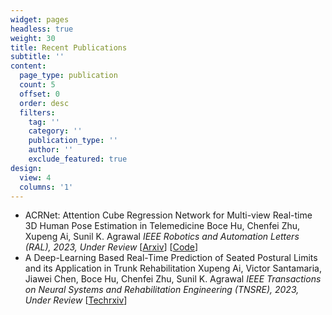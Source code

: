 ```yaml
---
widget: pages
headless: true
weight: 30
title: Recent Publications
subtitle: ''
content:
  page_type: publication
  count: 5
  offset: 0
  order: desc
  filters:
    tag: ''
    category: ''
    publication_type: ''
    author: ''
    exclude_featured: true
design:
  view: 4
  columns: '1'
---
```


- ACRNet: Attention Cube Regression Network for Multi-view Real-time 3D Human Pose Estimation in Telemedicine
  Boce Hu, Chenfei Zhu, Xupeng Ai, Sunil K. Agrawal
  _IEEE Robotics and Automation Letters (RAL), 2023, Under Review_
  [[Arxiv](https://arxiv.org/pdf/2210.05130.pdf)] [[Code](https://github.com/BoceHu/ACRNet)]
- A Deep-Learning Based Real-Time Prediction of Seated Postural Limits and its Application in Trunk Rehabilitation
  Xupeng Ai, Victor Santamaria, Jiawei Chen, Boce Hu, Chenfei Zhu, Sunil K. Agrawal
  _IEEE Transactions on Neural Systems and Rehabilitation Engineering (TNSRE), 2023, Under Review_
  [[Techrxiv](https://doi.org/10.36227/techrxiv.20499006.v1)]
